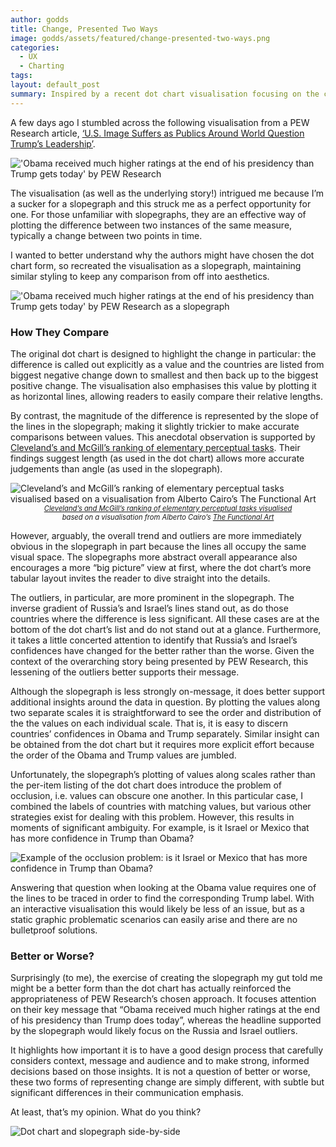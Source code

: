 ```yaml
---
author: godds
title: Change, Presented Two Ways
image: godds/assets/featured/change-presented-two-ways.png
categories:
  - UX
  - Charting
tags:
layout: default_post
summary: Inspired by a recent dot chart visualisation focusing on the change of a value in different circumstances, this blog post presents the same data visualised using a slopegraph and compares and contrasts the two forms.
---
```


A few days ago I stumbled across the following visualisation from a PEW Research article, [‘U.S. Image Suffers as Publics Around World Question Trump’s Leadership’](http://www.pewglobal.org/2017/06/26/u-s-image-suffers-as-publics-around-world-question-trumps-leadership/).

<img class="aligncenter" src="{{ site.github.url }}/godds/assets/change-presented-two-ways/dotchart.png" alt="'Obama received much higher ratings at the end of his presidency than Trump gets today' by PEW Research" />

The visualisation (as well as the underlying story!) intrigued me because I’m a sucker for a slopegraph and this struck me as a perfect opportunity for one. For those unfamiliar with slopegraphs, they are an effective way of plotting the difference between two instances of the same measure, typically a change between two points in time.

I wanted to better understand why the authors might have chosen the dot chart form, so recreated the visualisation as a slopegraph, maintaining similar styling to keep any comparison from off into aesthetics.

<img class="aligncenter" src="{{ site.github.url }}/godds/assets/change-presented-two-ways/slopegraph.png" alt="'Obama received much higher ratings at the end of his presidency than Trump gets today' by PEW Research as a slopegraph" />

### How They Compare

The original dot chart is designed to highlight the change in particular: the difference is called out explicitly as a value and the countries are listed from biggest negative change down to smallest and then back up to the biggest positive change. The visualisation also emphasises this value by plotting it as horizontal lines, allowing readers to easily compare their relative lengths.

By contrast, the magnitude of the difference is represented by the slope of the lines in the slopegraph; making it slightly trickier to make accurate comparisons between values. This anecdotal observation is supported by [Cleveland’s and McGill’s ranking of elementary perceptual tasks](http://info.slis.indiana.edu/~katy/S637-S11/cleveland84.pdf). Their findings suggest length (as used in the dot chart) allows more accurate judgements than angle (as used in the slopegraph).

<img class="aligncenter" src="{{ site.github.url }}/godds/assets/change-presented-two-ways/cleveland_mcgill.png" alt="Cleveland’s and McGill’s ranking of elementary perceptual tasks visualised based on a visualisation from Alberto Cairo’s The Functional Art" />
<p style="font-style: italic; font-size: 0.8em; margin-top: 0; text-align: center;"><a href="http://info.slis.indiana.edu/~katy/S637-S11/cleveland84.pdf">Cleveland’s and McGill’s ranking of elementary perceptual tasks visualised</a><br />based on a visualisation from Alberto Cairo’s <a href="https://www.amazon.co.uk/Functional-Art-Introduction-Information-Visualization/dp/0321834739/">The Functional Art</a></p>

However, arguably, the overall trend and outliers are more immediately obvious in the slopegraph in part because the lines all occupy the same visual space. The slopegraphs more abstract overall appearance also encourages a more “big picture” view at first, where the dot chart’s more tabular layout invites the reader to dive straight into the details.

The outliers, in particular, are more prominent in the slopegraph. The inverse gradient of Russia’s and Israel’s lines stand out, as do those countries where the difference is less significant. All these cases are at the bottom of the dot chart’s list and do not stand out at a glance. Furthermore, it takes a little concerted attention to identify that Russia’s and Israel’s confidences have changed for the better rather than the worse. Given the context of the overarching story being presented by PEW Research, this lessening of the outliers better supports their message.

Although the slopegraph is less strongly on-message, it does better support additional insights around the data in question. By plotting the values along two separate scales it is straightforward to see the order and distribution of the the values on each individual scale. That is, it is easy to discern countries’ confidences in Obama and Trump separately. Similar insight can be obtained from the dot chart but it requires more explicit effort because the order of the Obama and Trump values are jumbled.

Unfortunately, the slopegraph’s plotting of values along scales rather than the per-item listing of the dot chart does introduce the problem of occlusion, i.e. values can obscure one another. In this particular case, I combined the labels of countries with matching values, but various other strategies exist for dealing with this problem. However, this results in moments of significant ambiguity. For example, is it Israel or Mexico that has more confidence in Trump than Obama?

<img class="aligncenter" src="{{ site.github.url }}/godds/assets/change-presented-two-ways/occlusion.png" alt="Example of the occlusion problem: is it Israel or Mexico that has more confidence in Trump than Obama?" />

Answering that question when looking at the Obama value requires one of the lines to be traced in order to find the corresponding Trump label. With an interactive visualisation this would likely be less of an issue, but as a static graphic problematic scenarios can easily arise and there are no bulletproof solutions.

### Better or Worse?

Surprisingly (to me), the exercise of creating the slopegraph my gut told me might be a better form than the dot chart has actually reinforced the appropriateness of PEW Research’s chosen approach. It focuses attention on their key message that “Obama received much higher ratings at the end of his presidency than Trump does today”, whereas the headline supported by the slopegraph would likely focus on the Russia and Israel outliers.

It highlights how important it is to have a good design process that carefully considers context, message and audience and to make strong, informed decisions based on those insights. It is not a question of better or worse, these two forms of representing change are simply different, with subtle but significant differences in their communication emphasis.

At least, that’s my opinion. What do you think?

<img class="aligncenter" src="{{ site.github.url }}/godds/assets/change-presented-two-ways/dotchart-vs-slopegraph.png" alt="Dot chart and slopegraph side-by-side" />
